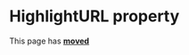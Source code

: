 # HighlightURL property #

This page has [**moved**](https://lib-docs.delphidabbler.com/HotLabel/2/API/TPJHotLabel-URL)
